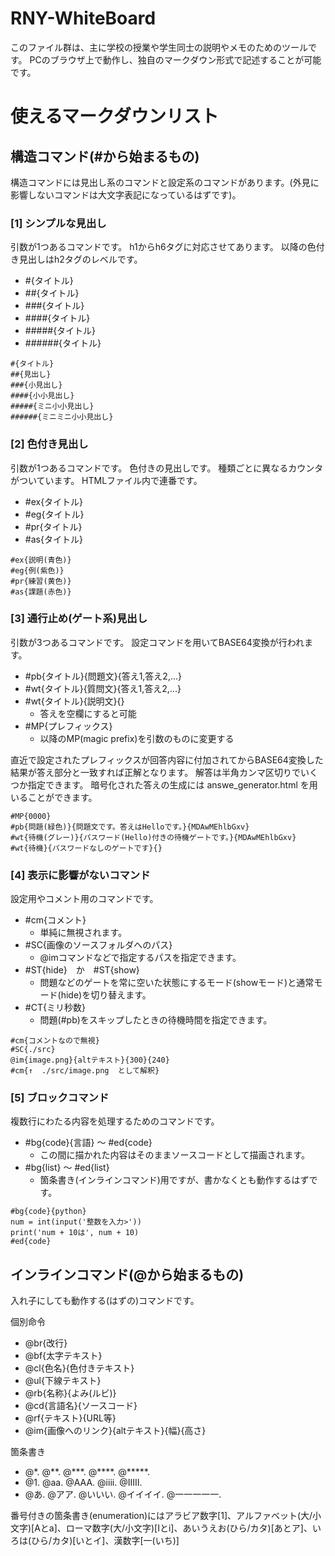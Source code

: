 # RNY-WhiteBoard
このファイル群は、主に学校の授業や学生同士の説明やメモのためのツールです。
PCのブラウザ上で動作し、独自のマークダウン形式で記述することが可能です。

# 使えるマークダウンリスト

## 構造コマンド(#から始まるもの)
構造コマンドには見出し系のコマンドと設定系のコマンドがあります。(外見に影響しないコマンドは大文字表記になっているはずです)。

### [1] シンプルな見出し
引数が1つあるコマンドです。
h1からh6タグに対応させてあります。
以降の色付き見出しはh2タグのレベルです。

* #{タイトル}
* ##{タイトル}
* ###{タイトル}
* ####{タイトル}
* #####{タイトル}
* ######{タイトル}

```MD:例
#{タイトル}
##{見出し}
###{小見出し}
####{小小見出し}
#####{ミニ小小見出し}
######{ミニミニ小小見出し}
```

### [2] 色付き見出し
引数が1つあるコマンドです。
色付きの見出しです。
種類ごとに異なるカウンタがついています。
HTMLファイル内で連番です。

* #ex{タイトル}
* #eg{タイトル}
* #pr{タイトル}
* #as{タイトル}

```MD:例
#ex{説明(青色)}
#eg{例(紫色)}
#pr{練習(黄色)}
#as{課題(赤色)}
```

### [3] 通行止め(ゲート系)見出し
引数が3つあるコマンドです。
設定コマンドを用いてBASE64変換が行われます。

* #pb{タイトル}{問題文}{答え1,答え2,...}
* #wt{タイトル}{質問文}{答え1,答え2,...}
* #wt{タイトル}{説明文}{}
    * 答えを空欄にすると可能
* #MP{プレフィックス}
    * 以降のMP(magic prefix)を引数のものに変更する

直近で設定されたプレフィックスが回答内容に付加されてからBASE64変換した結果が答え部分と一致すれば正解となります。
解答は半角カンマ区切りでいくつか指定できます。
暗号化された答えの生成には answe_generator.html を用いることができます。

```MD:例
#MP{0000}
#pb{問題(緑色)}{問題文です。答えはHelloです。}{MDAwMEhlbGxv}
#wt{待機(グレー)}{パスワード(Hello)付きの待機ゲートです。}{MDAwMEhlbGxv}
#wt{待機}{パスワードなしのゲートです}{}
```

### [4] 表示に影響がないコマンド
設定用やコメント用のコマンドです。
* #cm{コメント}
    * 単純に無視されます。
* #SC{画像のソースフォルダへのパス}
    * @imコマンドなどで指定するパスを指定できます。
* #ST{hide}　か　#ST{show}
    * 問題などのゲートを常に空いた状態にするモード(showモード)と通常モード(hide)を切り替えます。
* #CT{ミリ秒数}
    * 問題(#pb)をスキップしたときの待機時間を指定できます。

```MD:例
#cm{コメントなので無視}
#SC{./src}
@im{image.png}{altテキスト}{300}{240}
#cm{↑  ./src/image.png  として解釈}
```

### [5] ブロックコマンド
複数行にわたる内容を処理するためのコマンドです。

* #bg{code}{言語} ～ #ed{code}
    * この間に描かれた内容はそのままソースコードとして描画されます。
* #bg{list} ～ #ed{list}
    * 箇条書き(インラインコマンド)用ですが、書かなくとも動作するはずです。
    
```MD:例
#bg{code}{python}
num = int(input('整数を入力>'))
print('num + 10は', num + 10)
#ed{code}
```

## インラインコマンド(@から始まるもの)
入れ子にしても動作する(はずの)コマンドです。

個別命令
* @br{改行}
* @bf{太字テキスト}
* @cl{色名}{色付きテキスト}
* @ul{下線テキスト}
* @rb{名称}{よみ(ルビ)}
* @cd{言語名}{ソースコード}
* @rf{テキスト}{URL等}
* @im{画像へのリンク}{altテキスト}{幅}{高さ}

箇条書き
* @\*. @\*\*. @\*\*\*. @\*\*\*\*. @\*\*\*\*\*.
* @1. @aa. @AAA. @iiii. @IIIII.
* @あ. @アア. @いいい. @イイイイ. @一一一一一.

番号付きの箇条書き(enumeration)にはアラビア数字[1]、アルファベット(大/小文字)[Aとa]、ローマ数字(大/小文字)[Iとi]、あいうえお(ひら/カタ)[あとア]、いろは(ひら/カタ)[いとイ]、漢数字[一(いち)]